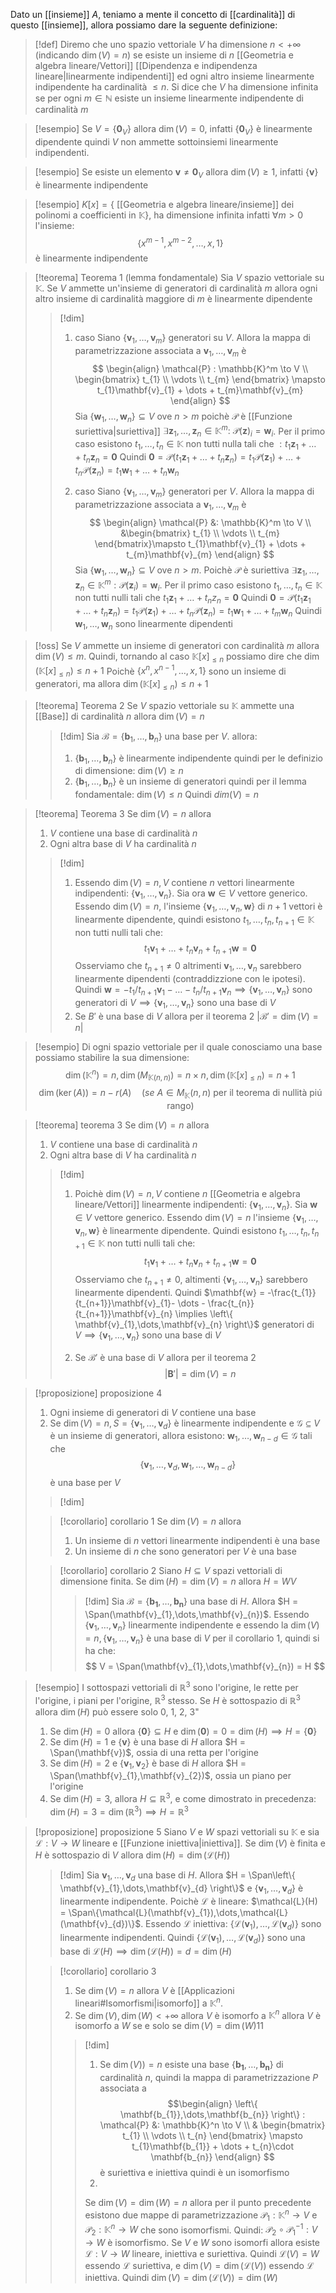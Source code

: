Dato un [[insieme]] $A$, teniamo a mente il concetto di [[cardinalità]] di questo [[insieme]], allora possiamo dare la seguente definizione:

>[!def]
>Diremo che uno spazio vettoriale $V$ ha dimensione $n < +\infty$ (indicando $\dim(V) = n$) se esiste un insieme di $n$ [[Geometria e algebra lineare/Vettori]] [[Dipendenza e indipendenza lineare|linearmente indipendenti]] ed ogni altro insieme linearmente indipendente ha cardinalità $\leq n$. Si dice che $V$ ha dimensione infinita se per ogni $m \in \mathbb{N}$ esiste un insieme linearmente indipendente di cardinalità $m$ 


>[!esempio]
>Se $V = \left\{ \mathbf{0}_{V} \right\}$ allora $\dim(V)=0$, infatti $\left\{ \mathbf{0}_{V} \right\}$ è linearmente dipendente quindi $V$ non ammette sottoinsiemi linearmente indipendenti.

>[!esempio]
>Se esiste un elemento $\mathbf{v} \neq \mathbf{0}_{V}$ allora $\dim(V) \geq 1$, infatti $\left\{ \mathbf{v} \right\}$ è linearmente indipendente

>[!esempio]
>$K[x] = \{$ [[Geometria e algebra lineare/insieme]] dei polinomi a coefficienti in $\mathbb{K} \}$, ha dimensione infinita infatti $\forall m > 0$ l'insieme:
> $$ \left\{ x^{m-1}, x^{m-2}, \dots , x, 1\right\}  $$ 
> è linearmente indipendente

>[!teorema] Teorema 1 (lemma fondamentale)
>Sia $V$ spazio vettoriale su $\mathbb{K}$. Se $V$ ammette un'insieme di generatori di cardinalità $m$ allora ogni altro insieme di cardinalità maggiore di $m$ è linearmente dipendente
>
>>[!dim]
>> 1. caso
>>    Siano $\left\{ \mathbf{v}_{1},\dots,\mathbf{v}_{m} \right\}$ generatori su $V$. Allora la mappa di parametrizzazione associata a $\mathbf{v}_{1},\dots,\mathbf{v}_{m}$ è
>>    $$ \begin{align}
>\mathcal{P} : \mathbb{K}^m \to V \\
>\begin{bmatrix}
>t_{1} \\
\vdots \\
t_{m}
\end{bmatrix} \mapsto t_{1}\mathbf{v}_{1} + \dots + t_{m}\mathbf{v}_{m}
\end{align} $$
>>Sia $\{\mathbf{w}_{1},\dots,\mathbf{w}_{n}\} \subseteq V$ ove $n > m$ poichè $\mathcal{P}$ è [[Funzione suriettiva|suriettiva]] $\exists \mathbf{z}_{1},\dots,\mathbf{z}_{n} \in \mathbb{K}^m :$ $\mathcal{P}(\mathbf{z})_{i}= \mathbf{w}_{i}$.
>>Per il primo caso esistono $t_{1},\dots,t_{n} \in \mathbb{K}$ non tutti nulla tali che $: t_{1}\mathbf{z}_{1} + \dots + t_{n}\mathbf{z}_{n} = \mathbf{0}$
>>Quindi $\mathbf{0} = \mathcal{P}(t_{1}\mathbf{z}_{1} + \dots + t_{n}\mathbf{z}_{n}) = t_{1}\mathcal{P}(\mathbf{z}_{1})+\dots+t_{n}\mathcal{P}(\mathbf{z}_{n}) = t_{1}\mathbf{w}_{1}+\dots+t_{n}\mathbf{w}_{n}$
>> 
>> 2. caso
>>    Siano $\left\{ \mathbf{v}_{1},\dots,\mathbf{v}_{m} \right\}$ generatori per $V$. Allora la mappa di parametrizzazione associata a $\mathbf{v}_{1},\dots,\mathbf{v}_{m}$ è
>>    $$ \begin{align} 
> \mathcal{P} &: \mathbb{K}^m \to V \\
&\begin{bmatrix}
> t_{1} \\
\vdots \\
t_{m}
\end{bmatrix}\mapsto t_{1}\mathbf{v}_{1} + \dots + t_{m}\mathbf{v}_{m}
\end{align}  $$ 
>>Sia $\left\{ \mathbf{w}_{1},\dots,\mathbf{w}_{n} \right\} \subseteq V$ ove $n > m$. Poichè $\mathcal{P}$ è suriettiva $\exists \mathbf{z}_{1},\dots,\mathbf{z}_{n} \in \mathbb{K}^m : \mathcal{P}(\mathbf{z}_{i}) = \mathbf{w}_{i}$. Per il primo caso esistono $t_{1},\dots,t_{n} \in \mathbb{K}$ non tutti nulli tali che $t_{1}\mathbf{z}_{1}+\dots+t_{n}z_{n}=\mathbf{0}$
>>Quindi $\mathbf{0} = \mathcal{P}(t_{1}\mathbf{z}_{1}+\dots+t_{n}\mathbf{z}_{n}) = t_{1}\mathcal{P}(\mathbf{z}_{1})+\dots+t_{n}\mathcal{P}(\mathbf{z}_{n})=t_{1}\mathbf{w}_{1}+\dots+t_{m}\mathbf{w}_{n}$
>>Quindi $\mathbf{w}_{1},\dots,\mathbf{w}_{n}$ sono linearmente dipendenti


>[!oss]
>Se $V$ ammette un insieme di generatori con cardinalità $m$ allora $\dim(V) \leq m$. Quindi, tornando al caso $\mathbb{K}[x]_{\leq n}$ possiamo dire che $\dim(\mathbb{K}[x]_{\leq n}) \leq n+1$
>Poichè $\left\{ x^n,x^{n-1},\dots,x,1 \right\}$ sono un insieme di generatori, ma allora $\dim(\mathbb{K}[x]_{\leq n}) \leq n + 1$

>[!teorema] Teorema 2
>Se $V$ spazio vettoriale su $\mathbb{K}$ ammette una [[Base]] di cardinalità $n$ allora $\dim(V)=n$
>
>>[!dim]
>>Sia $\mathcal{B}=\left\{ \mathbf{b}_{1},\dots,\mathbf{b}_{n} \right\}$ una base per $V$. allora:
>>1. $\left\{ \mathbf{b}_{1},\dots,\mathbf{b}_{n} \right\}$ è linearmente indipendente quindi per le definizio di dimensione: $\dim(V) \geq n$
>>2. $\left\{ \mathbf{b}_{1},\dots,\mathbf{b}_{n} \right\}$ è un insieme di generatori quindi per il lemma fondamentale: $\dim(V) \leq n$
>>Quindi $dim(V)=n$


>[!teorema] Teorema 3
>Se $\dim(V)=n$ allora
>1. $V$ contiene una base di cardinalità $n$
>2. Ogni altra base di $V$ ha cardinalità $n$
>
>>[!dim]
>>1. Essendo $\dim(V) = n, V$ contiene $n$ vettori linearmente indipendenti: $\left\{ \mathbf{v}_{1},\dots,\mathbf{v}_{n} \right\}$. Sia ora $\mathbf{w} \in V$ vettore generico. Essendo $\dim(V) = n$, l'insieme $\left\{ \mathbf{v}_{1},\dots,\mathbf{v}_{n},\mathbf{w} \right\}$ di $n + 1$ vettori è linearmente dipendente, quindi esistono $t_{1},\dots,t_{n},t_{n+1} \in \mathbb{K}$ non tutti nulli tali che:
>> $$ t_{1}\mathbf{v}_{1} + \dots + t_{n}\mathbf{v}_{n} + t_{n+1}\mathbf{w} = \mathbf{0} $$
>> Osserviamo che $t_{n+1} \neq 0$ altrimenti ${\mathbf{v}_{1},\dots,\mathbf{v}_{n}}$ sarebbero linearmente dipendenti (contraddizzione con le ipotesi).
>> Quindi $\mathbf{w}=-t_{1} / t_{n+1} \mathbf{v}_{1} - \dots - t_{n} / t_{n+1} \mathbf{v}_{n} \implies \left\{ \mathbf{v}_{1},\dots,\mathbf{v}_{n} \right\}$ sono generatori di $V \implies \left\{ \mathbf{v}_{1},\dots,\mathbf{v}_{n} \right\}$ sono una base di $V$
>> 2. Se $B'$ è una base di $V$ allora per il teorema 2 $|\mathcal{B'} = \dim(V)=n|$ 

>[!esempio]
>Di ogni spazio vettoriale per il quale conosciamo una base possiamo stabilire la sua dimensione:
> $$ \dim(\mathbb{K}^n) = n,  \dim(M_{\mathbb{K}(n,n)}) = n \times n, \dim(\mathbb{K}[x]_{\leq n}) =  n + 1$$
> $$ \dim(\ker(A)) = n - r(A)\quad (se\ A \in M_{\mathbb{K}}(n,n) \text{ per il teorema di nullità piú rango}) $$

>[!teorema] teorema 3
>Se $\dim(V) = n$ allora
> 1. $V$ contiene una base di cardinalità $n$
> 2. Ogni altra base di $V$ ha cardinalità $n$
>
>>[!dim]
>>1. Poichè $\dim(V) = n, V$ contiene $n$ [[Geometria e algebra lineare/Vettori]] linearmente indipendenti: $\{\mathbf{v}_{1},\dots,\mathbf{v}_{n}\}$. Sia $\mathbf{w} \in V$ vettore generico. Essendo $\dim(V) = n$ l'insieme $\left\{ \mathbf{v}_{1},\dots,\mathbf{v}_{n},\mathbf{w} \right\}$ è linearmente dipendente.
>>   Quindi esistono $t_{1},\dots,t_{n},t_{n+1} \in \mathbb{K}$ non tutti nulli tali che:
>>   $$ t_{1}\mathbf{v}_{1} + \dots + t_{n}\mathbf{v}_{n} + t_{n+1}\mathbf{w} = \mathbf{0} $$
>>   Osserviamo che $t_{n+1} \neq 0$, altimenti $\left\{ \mathbf{v}_{1},\dots,\mathbf{v}_{n} \right\}$ sarebbero linearmente dipendenti.
>>   Quindi $\mathbf{w} = -\frac{t_{1}}{t_{n+1}}\mathbf{v}_{1}- \dots - \frac{t_{n}}{t_{n+1}}\mathbf{v}_{n} \implies \left\{ \mathbf{v}_{1},\dots,\mathbf{v}_{n} \right\}$ generatori di $V \implies \left\{ \mathbf{v}_{1},\dots,\mathbf{v}_{n} \right\}$ sono una base di $V$
>>   
>>   2. Se $\mathcal{B}'$ è una base di $V$ allora per il teorema 2 
>>   $$ |\mathcal{\mathbf{B}'}| = \dim(V) = n $$
>>


>[!proposizione] proposizione 4
>1. Ogni insieme di generatori di $V$ contiene una base
>2. Se $\dim(V) = n, S = \left\{ \mathbf{v}_{1},\dots,\mathbf{v}_{d} \right\}$ è linearmente indipendente e $\mathcal{G} \subseteq V$ è un insieme di generatori, allora esistono: $\mathbf{w}_{1},\dots,\mathbf{w}_{n-d} \in \mathcal{G}$ tali che
> $$ \left\{ \mathbf{v}_{1},\dots,\mathbf{v}_{d},\mathbf{w}_{1},\dots,\mathbf{w}_{n-d} \right\}  $$
> è una base per $V$
> 
>>[!dim]
>
>
>>[!corollario] corollario 1
>>Se $\dim(V)=n$ allora
>>1. Un insieme di $n$ vettori linearmente indipendenti è una base
>>2. Un insieme di $n$ che sono generatori per $V$ è una base
>
>>[!corollario] corollario 2
>>Siano $H \subseteq V$ spazi vettoriali di dimensione finita.
>>Se $\dim(H) = \dim(V) = n$ allora $H = WV$
>>
>>>[!dim]
>>>Sia $\mathcal{B} = \left\{ \mathbf{b_{1}},\dots,\mathbf{b_{n}} \right\}$ una base di $H$. Allora $H = \Span(\mathbf{v}_{1},\dots,\mathbf{v}_{n})$. Essendo $\left\{ \mathbf{v}_{1},\dots,\mathbf{v}_{n} \right\}$ linearmente indipendente e essendo la $\dim(V) = n, \left\{ \mathbf{v}_{1},\dots,\mathbf{v}_{n} \right\}$ è una base di $V$ per il corollario $1$, quindi si ha che:
>>> $$ V = \Span(\mathbf{v}_{1},\dots,\mathbf{v}_{n}) = H $$

>[!esempio]
>I sottospazi vettoriali di $\mathbb{R}^3$ sono l'origine, le rette per l'origine, i piani per l'origine, $\mathbb{R}^3$ stesso.
>Se $H$ è sottospazio di $\mathbb{R}^3$ allora $\dim(H)$ può essere solo 0, 1, 2, 3"
>1. Se $\dim(H) = 0$ allora $\{\mathbf{0}\} \subseteq H$ e $\dim({\mathbf{0}})= 0 = \dim(H) \implies H = \left\{ \mathbf{0} \right\}$
>2. Se $\dim(H) = 1$ e $\{\mathbf{v}\}$ è una base di $H$ allora $H = \Span(\mathbf{v})$, ossia di una retta per l'origine
>3. Se $\dim(H) = 2$ e $\left\{ \mathbf{v}_{1},\mathbf{v}_{2} \right\}$ è base di $H$ allora $H = \Span(\mathbf{v}_{1},\mathbf{v}_{2})$, ossia un piano per l'origine
>4. Se $\dim(H) = 3$, allora $H \subseteq \mathbb{R}^3$, e come dimostrato in precedenza: $\dim(H) = 3 = \dim(\mathbb{R}^3) \implies H = \mathbb{R}^3$
>


>[!proposizione] proposizione 5
>Siano $V$ e $W$ spazi vettoriali su $\mathbb{K}$ e sia $\mathcal{L} : V \to W$ lineare e [[Funzione iniettiva|iniettiva]]. Se $\dim(V)$ è finita e $H$ è sottospazio di $V$ allora $\dim(H) = \dim(\mathcal{L}(H))$
>
>>[!dim]
>>Sia $\mathbf{v}_{1},\dots,\mathbf{v}_{d}$ una base di $H$. Allora $H = \Span\left\{ \mathbf{v}_{1},\dots,\mathbf{v}_{d} \right\}$ e $\left\{ \mathbf{v}_{1},\dots,\mathbf{v}_{d} \right\}$ è linearmente indipendente.
>>Poichè $\mathcal{L}$ è lineare: $\mathcal{L}(H) = \Span\{\mathcal{L}(\mathbf{v}_{1}),\dots,\mathcal{L}(\mathbf{v}_{d})\}$.
>>Essendo $\mathcal{L}$ iniettiva: $\left\{ \mathcal{L}(\mathbf{v}_{1}),\dots,\mathcal{L}(\mathbf{v}_d) \right\}$ sono linearmente indipendenti. Quindi $\left\{ \mathcal{L}(\mathbf{v}_{1}),\dots,\mathcal{L}(\mathbf{v}_{d}) \right\}$ sono una base di $\mathcal{L}(H) \implies \dim(\mathcal{L}(H)) = d = \dim(H)$
>
>>[!corollario] corollario 3
>>1. Se $\dim(V) = n$ allora $V$ è [[Applicazioni lineari#Isomorfismi|isomorfo]] a $\mathbb{K}^n$.
>>2. Se $\dim(V), \dim(W) < +\infty$ allora $V$ è isomorfo a $\mathbb{K}^n$ allora $V$ è isomorfo a $W$ se e solo se $\dim(V) = \dim(W)$11
>>
>>>[!dim]
>>>1. Se $\dim(V)) = n$ esiste una base $\left\{ \mathbf{b_{1}},\dots,\mathbf{b_{n}} \right\}$ di cardinalità $n$, quindi la mappa di parametrizzazione $P$ associata a 
>>> $$\begin{align}
 \left\{ \mathbf{b_{1}},\dots,\mathbf{b_{n}} \right\} : \mathcal{P} &: \mathbb{K}^n \to V  \\
& \begin{bmatrix}
t_{1} \\
\vdots \\
t_{n}
\end{bmatrix} \mapsto t_{1}\mathbf{b_{1}} + \dots + t_{n}\cdot \mathbf{b_{n}}
\end{align}
>>>$$
>>>è suriettiva e iniettiva quindi è un isomorfismo
>>> 2.
>>> Se $\dim(V) = \dim(W) = n$ allora per il punto precedente esistono due mappe di parametrizzazione $\mathcal{P}_{1} : \mathbb{K}^n \to V$ e $\mathcal{P}_{2} : \mathbb{K}^n \to W$ che sono isomorfismi. 
>>> Quindi: $\mathcal{P}_{2} \circ \mathcal{P}_{1}^{-1} : V \to W$ è isomorfismo.
>>> Se $V$ e $W$ sono isomorfi allora esiste $\mathcal{L} : V \to W$ lineare, iniettiva e suriettiva. Quindi $\mathcal{L}(V) = W$ essendo $\mathcal{L}$ suriettiva, e $\dim(V) = \dim(\mathcal{L}(V))$ essendo $\mathcal{L}$ iniettiva. Quindi $\dim(V) = \dim(\mathcal{L}(V)) = \dim(W)$
